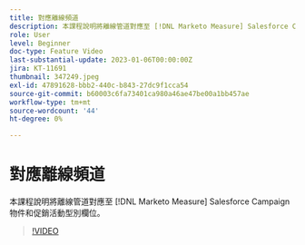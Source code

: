 ```yaml
---
title: 對應離線頻道
description: 本課程說明將離線管道對應至 [!DNL Marketo Measure] Salesforce Campaign物件和促銷活動型別欄位。
role: User
level: Beginner
doc-type: Feature Video
last-substantial-update: 2023-01-06T00:00:00Z
jira: KT-11691
thumbnail: 347249.jpeg
exl-id: 47891628-bbb2-440c-b843-27dc9f1cca54
source-git-commit: b60003c6fa73401ca980a46ae47be00a1bb457ae
workflow-type: tm+mt
source-wordcount: '44'
ht-degree: 0%

---
```


# 對應離線頻道

本課程說明將離線管道對應至 [!DNL Marketo Measure] Salesforce Campaign物件和促銷活動型別欄位。

>[!VIDEO](https://video.tv.adobe.com/v/347249/?quality=12&learn=on)
